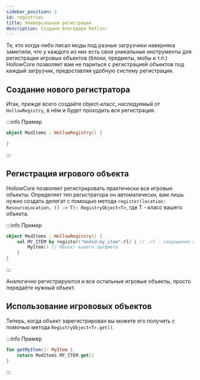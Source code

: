 ```yaml
---
sidebar_position: 1
id: registries
title: Универсальная регистрация
description: Создано благодаря Kotlin!
---
```


Те, кто когда-либо писал моды под разные загрузчики наверняка заметили, что у каждого из них есть свои уникальные инструменты для регистрации игровых объектов (блоки, предметы, мобы и т.п.)
HollowCore позволяет вам не париться с регистрацией объектов под каждый загрузчик, предоставляя удобную систему регистрации.

## Создание нового регистратора

Итак, прежде всего создайте object-класс, наследуемый от `HollowRegistry`, в нём и будет проходить вся регистрация.

:::info Пример
```kt
object ModItems : HollowRegistry() {

}
```
:::

## Регистрация игрового объекта

HollowCore позволяет регистрировать практически все игровые объекты. Определяет тип регистратора он автоматически, вам лишь нужно создать делегат с помощью метода `register(location: ResourceLocation, () -> T): RegistryObject<T>`, где T - класс вашего объекта.

:::info Пример
```kt
object ModItems : HollowRegistry() {
    val MY_ITEM by register("modid:my_item".rl) { // .rl - сокращение от ResourceLocation. На разных версиях он создаётся по-разному, так что был создан универсальный вариант. 
        MyItem() // Объект вашего предмета
    }
}
```
:::

Аналогично регистрируются и все остальные игровые объекты, просто передаёте нужный объект.

## Использование игрововых объектов

Теперь, когда объект зарегистрирован вы можете его получить с помочью метода `RegistryObject<T>.get()`.

:::info Пример
```kt
fun getMyItem(): MyItem {
    return ModItems.MY_ITEM.get()
}
```
:::